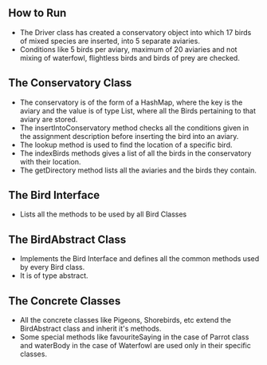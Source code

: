 ## How to Run
- The Driver class has created a conservatory object into which 17 birds of mixed species are inserted, into 5 separate aviaries. 
- Conditions like 5 birds per aviary, maximum of 20 aviaries and not mixing of waterfowl, flightless birds and birds of prey are checked. 

## The Conservatory Class
- The conservatory is of the form of a HashMap, where the key is the aviary and the value is of type List, where all the Birds pertaining to  that aviary are stored.
- The insertIntoConservatory method checks all the conditions given in the assignment description before inserting the bird into an aviary.
- The lookup method is used to find the location of a specific bird.
- The indexBirds methods gives a list of all the birds in the conservatory with their location.
- The getDirectory method lists all the aviaries and the birds they contain.

## The Bird Interface
- Lists all the methods to be used by all Bird Classes

## The BirdAbstract Class
- Implements the Bird Interface and defines all the common methods used by every Bird class.
- It is of type abstract.

## The Concrete Classes
- All the concrete classes like Pigeons, Shorebirds, etc extend the BirdAbstract class and inherit it's methods. 
-  Some special methods like favouriteSaying in the case of Parrot class and waterBody in the case of Waterfowl are used only in their specific classes.


